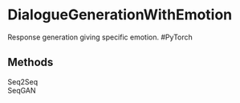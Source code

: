 # DialogueGenerationWithEmotion
Response generation giving specific emotion. #PyTorch

## Methods
Seq2Seq \
SeqGAN